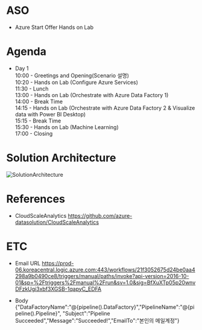 # ASO
* Azure Start Offer Hands on Lab

# Agenda  
* Day 1  
10:00 - Greetings and Opening(Scenario 설명)   
10:20 - Hands on Lab (Configure Azure Services)   
11:30 - Lunch   
13:00 - Hands on Lab (Orchestrate with Azure Data Factory 1)   
14:00 - Break Time   
14:15 - Hands on Lab (Orchestrate with Azure Data Factory 2 & Visualize data with Power BI Desktop)   
15:15 - Break Time   
15:30 - Hands on Lab (Machine Learning)   
17:00 - Closing  

# Solution Architecture
![SolutionArchitecture](https://github.com/azure-datasolution/ASO/blob/master/SolutionArchitecture.png)

# References
* CloudScaleAnalytics 
https://github.com/azure-datasolution/CloudScaleAnalytics  

# ETC
* Email URL
https://prod-06.koreacentral.logic.azure.com:443/workflows/21f3052675d24be0aa4298a9b0490ce8/triggers/manual/paths/invoke?api-version=2016-10-01&sp=%2Ftriggers%2Fmanual%2Frun&sv=1.0&sig=BfXuXTp05p20wnvDFzkUgi3xbf3XGSB-1qapyC_EDFA

* Body
{"DataFactoryName":"@{pipeline().DataFactory}","PipelineName":"@{pipeline().Pipeline}",
"Subject":"Pipeline Succeeded","Message":"Succeeded!","EmailTo":"본인의 메일계정"}
